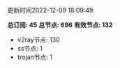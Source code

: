 更新时间2022-12-09 18:09:49

**总订阅: 45**
**总节点: 696**
**有效节点: 132**
- v2ray节点: 130
- ss节点: 1
- trojan节点: 1
